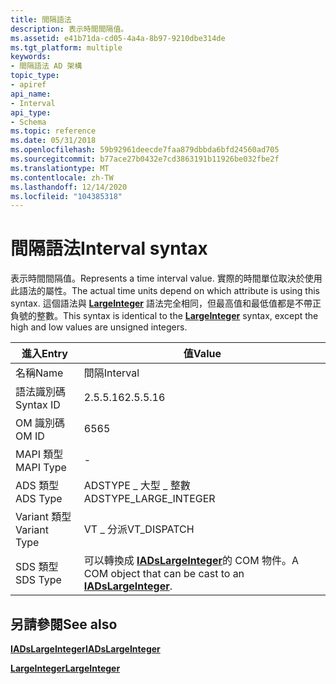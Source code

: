 ```yaml
---
title: 間隔語法
description: 表示時間間隔值。
ms.assetid: e41b71da-cd05-4a4a-8b97-9210dbe314de
ms.tgt_platform: multiple
keywords:
- 間隔語法 AD 架構
topic_type:
- apiref
api_name:
- Interval
api_type:
- Schema
ms.topic: reference
ms.date: 05/31/2018
ms.openlocfilehash: 59b92961deecde7faa879dbbda6bfd24560ad705
ms.sourcegitcommit: b77ace27b0432e7cd3863191b11926be032fbe2f
ms.translationtype: MT
ms.contentlocale: zh-TW
ms.lasthandoff: 12/14/2020
ms.locfileid: "104385318"
---
```

# <a name="interval-syntax"></a><span data-ttu-id="543d6-104">間隔語法</span><span class="sxs-lookup"><span data-stu-id="543d6-104">Interval syntax</span></span>

<span data-ttu-id="543d6-105">表示時間間隔值。</span><span class="sxs-lookup"><span data-stu-id="543d6-105">Represents a time interval value.</span></span> <span data-ttu-id="543d6-106">實際的時間單位取決於使用此語法的屬性。</span><span class="sxs-lookup"><span data-stu-id="543d6-106">The actual time units depend on which attribute is using this syntax.</span></span> <span data-ttu-id="543d6-107">這個語法與 [**LargeInteger**](s-largeinteger.md) 語法完全相同，但最高值和最低值都是不帶正負號的整數。</span><span class="sxs-lookup"><span data-stu-id="543d6-107">This syntax is identical to the [**LargeInteger**](s-largeinteger.md) syntax, except the high and low values are unsigned integers.</span></span>



| <span data-ttu-id="543d6-108">進入</span><span class="sxs-lookup"><span data-stu-id="543d6-108">Entry</span></span> | <span data-ttu-id="543d6-109">值</span><span class="sxs-lookup"><span data-stu-id="543d6-109">Value</span></span> |
|--------------|------------------------------------------------------------------------------------|
| <span data-ttu-id="543d6-110">名稱</span><span class="sxs-lookup"><span data-stu-id="543d6-110">Name</span></span>         | <span data-ttu-id="543d6-111">間隔</span><span class="sxs-lookup"><span data-stu-id="543d6-111">Interval</span></span>                                                                           |
| <span data-ttu-id="543d6-112">語法識別碼</span><span class="sxs-lookup"><span data-stu-id="543d6-112">Syntax ID</span></span>    | <span data-ttu-id="543d6-113">2.5.5.16</span><span class="sxs-lookup"><span data-stu-id="543d6-113">2.5.5.16</span></span>                                                                           |
| <span data-ttu-id="543d6-114">OM 識別碼</span><span class="sxs-lookup"><span data-stu-id="543d6-114">OM ID</span></span>        | <span data-ttu-id="543d6-115">65</span><span class="sxs-lookup"><span data-stu-id="543d6-115">65</span></span>                                                                                 |
| <span data-ttu-id="543d6-116">MAPI 類型</span><span class="sxs-lookup"><span data-stu-id="543d6-116">MAPI Type</span></span>    | \-                                                                                 |
| <span data-ttu-id="543d6-117">ADS 類型</span><span class="sxs-lookup"><span data-stu-id="543d6-117">ADS Type</span></span>     | <span data-ttu-id="543d6-118">ADSTYPE \_ 大型 \_ 整數</span><span class="sxs-lookup"><span data-stu-id="543d6-118">ADSTYPE\_LARGE\_INTEGER</span></span>                                                            |
| <span data-ttu-id="543d6-119">Variant 類型</span><span class="sxs-lookup"><span data-stu-id="543d6-119">Variant Type</span></span> | <span data-ttu-id="543d6-120">VT \_ 分派</span><span class="sxs-lookup"><span data-stu-id="543d6-120">VT\_DISPATCH</span></span>                                                                       |
| <span data-ttu-id="543d6-121">SDS 類型</span><span class="sxs-lookup"><span data-stu-id="543d6-121">SDS Type</span></span>     | <span data-ttu-id="543d6-122">可以轉換成 [**IADsLargeInteger**](/windows/desktop/api/iads/nn-iads-iadslargeinteger)的 COM 物件。</span><span class="sxs-lookup"><span data-stu-id="543d6-122">A COM object that can be cast to an [**IADsLargeInteger**](/windows/desktop/api/iads/nn-iads-iadslargeinteger).</span></span> |



## <a name="see-also"></a><span data-ttu-id="543d6-123">另請參閱</span><span class="sxs-lookup"><span data-stu-id="543d6-123">See also</span></span>

<dl> <dt>

[<span data-ttu-id="543d6-124">**IADsLargeInteger**</span><span class="sxs-lookup"><span data-stu-id="543d6-124">**IADsLargeInteger**</span></span>](/windows/desktop/api/iads/nn-iads-iadslargeinteger)
</dt> <dt>

[<span data-ttu-id="543d6-125">**LargeInteger**</span><span class="sxs-lookup"><span data-stu-id="543d6-125">**LargeInteger**</span></span>](s-largeinteger.md)
</dt> </dl>

 

 
